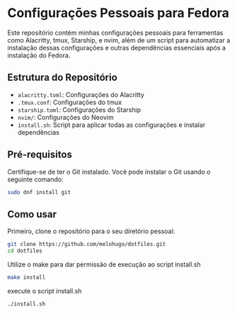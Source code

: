 # Configurações Pessoais para Fedora

Este repositório contém minhas configurações pessoais para ferramentas como Alacritty, tmux, Starship, e nvim, além de um script para automatizar a instalação dessas configurações e outras dependências essenciais após a instalação do Fedora.

## Estrutura do Repositório

- `alacritty.toml`: Configurações do Alacritty
- `.tmux.conf`: Configurações do tmux
- `starship.toml`: Configurações do Starship
- `nvim/`: Configurações do Neovim
- `install.sh`: Script para aplicar todas as configurações e instalar dependências

## Pré-requisitos

Certifique-se de ter o Git instalado. Você pode instalar o Git usando o seguinte comando:

```bash
sudo dnf install git
```

## Como usar

Primeiro, clone o repositório para o seu diretório pessoal:

```bash
git clone https://github.com/melohugo/dotfiles.git
cd dotfiles
```

Utilize o make para dar permissão de execução ao script install.sh

```bash
make install
```

execute o script install.sh

```bash
./install.sh
```

